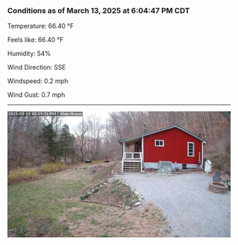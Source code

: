 ### Conditions as of March 13, 2025 at 6:04:47 PM CDT 

Temperature: 66.40 &deg;F

Feels like: 66.40 &deg;F

Humidity: 54%

Wind Direction: SSE

Windspeed: 0.2 mph

Wind Gust: 0.7 mph

---

<img src="./images/latest.jpeg"/>

